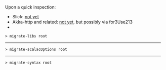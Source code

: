 Upon a quick inspection:

- Slick: [not yet](https://github.com/slick/slick/issues/2177)
- Akka-http and related: [not yet](https://github.com/akka/akka-http/pull/3901),
  but possibly via for3Use213
- 

```
> migrate-libs root
```

---

```
> migrate-scalacOptions root
```

---

```
> migrate-syntax root
```
